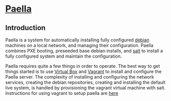 # [Paella](#)

## Introduction 

Paella is a system for automatically installing fully configured 
[debian](http://debian.org) machines on a local network, and managing 
their configuration.  Paella combines PXE booting, preseeded base debian 
installs, and [salt](http://saltstack.org) to install a fully configured 
system and maintain the configuration.

Paella requires quite a few things in order to operate.  The best way to 
get things started is to use [Virtual Box](http://virtualbox.org) and 
[Vagrant](http://vagrantup.com) to install and configure the Paella 
server.  The complexity of installing and configuring the network 
services, creating the debian repositories, creating and installing 
the default live system, is handled by provisioning the vagrant virtual 
machine with salt.  Instructions for using vagrant to setup paella are 
[here](#pages/vagrant)





